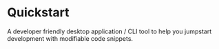 # Quickstart
A developer friendly desktop application / CLI tool to help you jumpstart development with modifiable code snippets.
